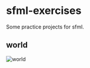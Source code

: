 # sfml-exercises
Some practice projects for sfml.


## world
![world](https://github.com/vagra/sfml-exercises/blob/8ecac1e0127d646a7f1c4721d123517fcae0ce23/assets/screenshots/world.jpg)
